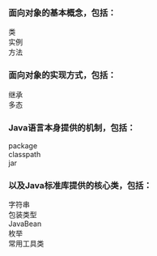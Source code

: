 ### 面向对象的基本概念，包括：
类\
实例\
方法

### 面向对象的实现方式，包括：
继承\
多态

### Java语言本身提供的机制，包括：
package\
classpath\
jar

### 以及Java标准库提供的核心类，包括：
字符串\
包装类型\
JavaBean\
枚举\
常用工具类
